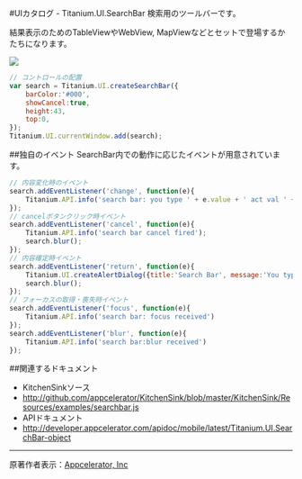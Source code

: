 #UIカタログ - Titanium.UI.SearchBar
検索用のツールバーです。

結果表示のためのTableViewやWebView, MapViewなどとセットで登場するかたちになります。

![](http://f.hatena.ne.jp/images/fotolife/d/donayama/20100227/20100227190719.png)

```JavaScript
// コントロールの配置
var search = Titanium.UI.createSearchBar({
	barColor:'#000', 
	showCancel:true,
	height:43,
	top:0,
});
Titanium.UI.currentWindow.add(search);
```

##独自のイベント
SearchBar内での動作に応じたイベントが用意されています。

```JavaScript
// 内容変化時のイベント
search.addEventListener('change', function(e){
	Titanium.API.info('search bar: you type ' + e.value + ' act val ' + search.value);
});
// cancelボタンクリック時イベント
search.addEventListener('cancel', function(e){
	Titanium.API.info('search bar cancel fired');
	search.blur();
});
// 内容確定時イベント
search.addEventListener('return', function(e){
	Titanium.UI.createAlertDialog({title:'Search Bar', message:'You typed ' + e.value }).show();
	search.blur();
});
// フォーカスの取得・喪失時イベント
search.addEventListener('focus', function(e){
	Titanium.API.info('search bar: focus received')
});
search.addEventListener('blur', function(e){
	Titanium.API.info('search bar:blur received')
});
```

##関連するドキュメント
 * KitchenSinkソース
  * http://github.com/appcelerator/KitchenSink/blob/master/KitchenSink/Resources/examples/searchbar.js
 * APIドキュメント
  * http://developer.appcelerator.com/apidoc/mobile/latest/Titanium.UI.SearchBar-object

----
原著作者表示：[Appcelerator, Inc](http://www.appcelerator.com/ )
